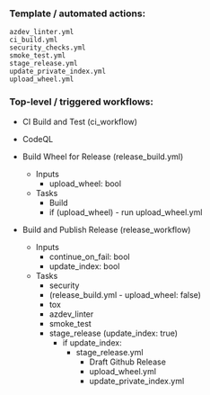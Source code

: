 ### Template / automated actions:
	azdev_linter.yml
	ci_build.yml
	security_checks.yml
	smoke_test.yml
	stage_release.yml
	update_private_index.yml
	upload_wheel.yml

### Top-level / triggered workflows:
 - CI Build and Test (ci_workflow)

 - CodeQL 

 - Build Wheel for Release (release_build.yml)
   - Inputs   
     - upload_wheel: bool
   - Tasks
     - Build
     - if (upload_wheel) - run upload_wheel.yml

 - Build and Publish Release (release_workflow)
   - Inputs
     - continue_on_fail: bool
     - update_index: bool
   - Tasks
     - security
     - (release_build.yml - upload_wheel: false)
     - tox
     - azdev_linter
     - smoke_test
     - stage_release (update_index: true)
       - if update_index:
         - stage_release.yml
            - Draft Github Release
            - upload_wheel.yml
            - update_private_index.yml